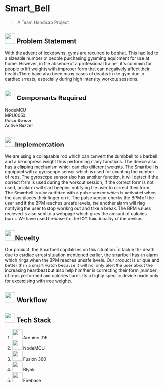# Smart_Bell
>A Team Handicap Project

## <img src="https://encrypted-tbn0.gstatic.com/images?q=tbn:ANd9GcTMVJKXlY5uo_dAXA_pEo1WReNWcmb9Gr3I_A&usqp=CAU" width="32" height="32"> **Problem Statement**

With the advent of lockdowns, gyms are required to be shut. This had led to a sizeable number of people purchasing gymming equipment for use at home. However, in the absence of a professional trainer, it's common for people to lift weights with improper form that can negatively affect their health.There have also been many cases of deaths in the gym due to cardiac arrests, especially during high intensity workout sessions.

## <img src="https://user-images.githubusercontent.com/78297958/150647333-3cce5635-8e09-4113-b022-9570568cfbfc.png" width="32" height="32"> **Components Required**

NodeMCU <br>
MPU6050 <br>
Pulse Sensor <br>
Active Buzzer <br>

 ## <img src="https://www.livehome3d.com/assets/img/articles/blueprint-into-floor-plan/architectural-blueprint.jpg" width="32" height="32">**Implementation**
We are using a collapsable rod which can convert the dumbbell to a barbell and a benchpress weight thus performing many functions. The device also has a clipping mechanism which can clip different weights. The Smartbell is equipped with a gyroscope sensor which is used for counting the number of reps. The gyroscope sensor also has another function, it will detect if the correct form is used during the workout session, if the correct form is not used, an alarm will start beeping notifying the user to correct their form. The Smartbell is also outfitted with a pulse sensor which is activated when the user places their finger on it. The pulse sensor checks the BPM of the user and if the BPM reaches unsafe levels, the another alarm will ring notifying the user to stop worikng out and take a break. The BPM values recieved is also sent to a webpage which gives the amount of calories burnt. We have used firebase for the IOT functionality of the device.
## <img src="https://media.istockphoto.com/photos/hand-holding-light-bulb-and-business-digital-marketing-innovation-picture-id1127257350?k=20&m=1127257350&s=612x612&w=0&h=s0zCX95yDfUUotfNY_Rx55oU68CXtwnR_rNLtT5kd6g=" width=32 height=32>**Novelty**
Our product, the Smartbell capitalizes on this situation.To tackle the death due to cardiac arrest situation mentioned earlier, the smartbell has an alarm which rings when the BPM reaches unsafe levels. Our product is unique and better than a smart watch because it will not only alert the user about the increasing heartbeat but also help him/her in correcting their form ,number of reps performed and calories burnt. Its a highly specific device made only for excercising with free weights.

## <img src="https://d3n817fwly711g.cloudfront.net/uploads/2019/06/The-Easy-Guide-to-Workflows.png" width="32" height="32"> Workflow <br>

## <img src="https://encrypted-tbn0.gstatic.com/images?q=tbn:ANd9GcScIy-Bldo9w8CUDv-IHqdkC1QXq_ZeBgz7oA&usqp=CAU" width="32" height="32"> Tech Stack<br>
 1. <img src="https://icon2.cleanpng.com/20180715/skh/kisspng-arduino-computer-software-library-electronics-arduino-logo-5b4beae2df7ab1.6638086415317019869154.jpg" width="32" height="32"> Arduino IDE
 2. <img src="https://i1.wp.com/www.learnmicropython.com/wp-content/uploads/2019/01/esp8266_logo1.png?resize=300%2C300" width="32" height="32"> NodeMCU
 3. <img src="https://gdm-catalog-fmapi-prod.imgix.net/ProductLogo/554b7a86-f7d2-4a3c-b679-88c2980f95c7.png?auto=format&ixlib=react-9.0.3&h=auto&w=auto" width="32" height="32"> Fusion 360
 4. <img src="https://hackster.imgix.net/uploads/image/file/130358/Blynk_logo.png?auto=compress%2Cformat&w=1280&h=960&fit=max" width="32" height="32"> Blynk
 5. <img src="https://encrypted-tbn0.gstatic.com/images?q=tbn:ANd9GcS31JlS3RH1rRuZuiVnYZw3iH2KAMRlaNBEGw&usqp=CAU" width="32" height="32"> Firebase







